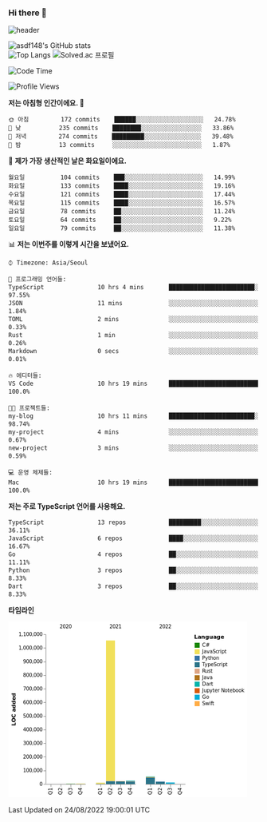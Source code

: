 ### Hi there 👋

![header](https://capsule-render.vercel.app/api?type=shark&color=gradient&height=300&section=header&text=asdf148&fontSize=90)

![asdf148's GitHub stats](https://github-readme-stats.vercel.app/api?username=asdf148&show_icons=true&theme=midnight-purple)<br>
![Top Langs](https://github-readme-stats.vercel.app/api/top-langs/?username=asdf148&layout=compact&theme=midnight-purple&langs_count=10)
![Solved.ac 프로필](http://mazassumnida.wtf/api/v2/generate_badge?boj=eldldk)

<!--
**asdf148/asdf148** is a ✨ _special_ ✨ repository because its `README.md` (this file) appears on your GitHub profile.

Here are some ideas to get you started:

- 🔭 I’m currently working on ...
- 🌱 I’m currently learning ...
- 👯 I’m looking to collaborate on ...
- 🤔 I’m looking for help with ...
- 💬 Ask me about ...
- 📫 How to reach me: ...
- 😄 Pronouns: ...
- ⚡ Fun fact: ...
-->

<!--START_SECTION:waka-->
![Code Time](http://img.shields.io/badge/Code%20Time-96%20hrs%2057%20mins-blue)

![Profile Views](http://img.shields.io/badge/Profile%20Views-4-blue)

**저는 아침형 인간이에요. 🐤** 

```text
🌞 아침         172 commits    ██████░░░░░░░░░░░░░░░░░░░   24.78% 
🌆 낮　         235 commits    ████████░░░░░░░░░░░░░░░░░   33.86% 
🌃 저녁         274 commits    █████████░░░░░░░░░░░░░░░░   39.48% 
🌙 밤　         13 commits     ░░░░░░░░░░░░░░░░░░░░░░░░░   1.87%

```
📅 **제가 가장 생산적인 날은 화요일이에요.** 

```text
월요일          104 commits    ███░░░░░░░░░░░░░░░░░░░░░░   14.99% 
화요일          133 commits    ████░░░░░░░░░░░░░░░░░░░░░   19.16% 
수요일          121 commits    ████░░░░░░░░░░░░░░░░░░░░░   17.44% 
목요일          115 commits    ████░░░░░░░░░░░░░░░░░░░░░   16.57% 
금요일          78 commits     ██░░░░░░░░░░░░░░░░░░░░░░░   11.24% 
토요일          64 commits     ██░░░░░░░░░░░░░░░░░░░░░░░   9.22% 
일요일          79 commits     ██░░░░░░░░░░░░░░░░░░░░░░░   11.38%

```


📊 **저는 이번주를 이렇게 시간을 보냈어요.** 

```text
⌚︎ Timezone: Asia/Seoul

💬 프로그래밍 언어들: 
TypeScript               10 hrs 4 mins       ████████████████████████░   97.55% 
JSON                     11 mins             ░░░░░░░░░░░░░░░░░░░░░░░░░   1.84% 
TOML                     2 mins              ░░░░░░░░░░░░░░░░░░░░░░░░░   0.33% 
Rust                     1 min               ░░░░░░░░░░░░░░░░░░░░░░░░░   0.26% 
Markdown                 0 secs              ░░░░░░░░░░░░░░░░░░░░░░░░░   0.01%

🔥 에디터들: 
VS Code                  10 hrs 19 mins      █████████████████████████   100.0%

🐱‍💻 프로젝트들: 
my-blog                  10 hrs 11 mins      ████████████████████████░   98.74% 
my-project               4 mins              ░░░░░░░░░░░░░░░░░░░░░░░░░   0.67% 
new-project              3 mins              ░░░░░░░░░░░░░░░░░░░░░░░░░   0.59%

💻 운영 체제들: 
Mac                      10 hrs 19 mins      █████████████████████████   100.0%

```

**저는 주로 TypeScript 언어를 사용해요.** 

```text
TypeScript               13 repos            █████████░░░░░░░░░░░░░░░░   36.11% 
JavaScript               6 repos             ████░░░░░░░░░░░░░░░░░░░░░   16.67% 
Go                       4 repos             ██░░░░░░░░░░░░░░░░░░░░░░░   11.11% 
Python                   3 repos             ██░░░░░░░░░░░░░░░░░░░░░░░   8.33% 
Dart                     3 repos             ██░░░░░░░░░░░░░░░░░░░░░░░   8.33%

```


**타임라인**

![Chart not found](https://raw.githubusercontent.com/asdf148/asdf148/main/charts/bar_graph.png) 


 Last Updated on 24/08/2022 19:00:01 UTC
<!--END_SECTION:waka-->
